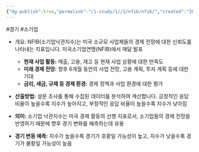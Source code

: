 ```yaml
---
{"dg-publish":true,"permalink":"/1-study/1//1/nfib/nfib/","created":"2024-11-20T21:02:26.957+09:00","updated":"2025-06-03T20:07:19.589+09:00"}
---
```


#경기 #소기업

- 개요: NFIB(소기업낙관지수)는 미국 소규모 사업체들의 경제 전망에 대한 신뢰도를 나타내는 지표입니다. 미국소기업연맹(NFIB)에서 매달 발표

	- **현재 사업 활동:** 매출, 고용, 재고 등 현재 사업 상황에 대한 만족도
	- **미래 경제 전망:** 향후 6개월 동안의 사업 전망, 고용 계획, 투자 계획 등에 대한 기대
	- **금리, 세금, 규제 등 경제 환경:** 경제 정책과 사업 환경에 대한 평가

- **산출방법:** 설문 조사를 통해 수집된 데이터를 분석하여 계산합니다. 긍정적인 응답 비율이 높을수록 지수가 높아지고, 부정적인 응답 비율이 높을수록 지수가 낮아짐

- **의미:** 소기업 낙관지수는 미국 경제 활동의 선행 지표로서, 소기업들의 경제 전망을 반영하기 때문에 향후 경기 변화를 예측하는데 유용

- **경기 변동 예측:** 지수가 높을수록 경기가 호황일 가능성이 높고, 지수가 낮을수록 경기가 불황일 가능성이 높음

